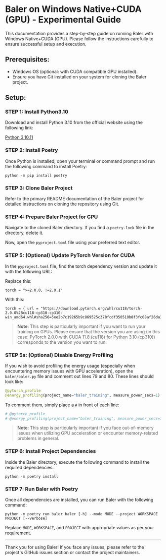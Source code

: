 # Baler on Windows Native+CUDA (GPU) - Experimental Guide

This documentation provides a step-by-step guide on running Baler with Windows Native+CUDA (GPU). Please follow the instructions carefully to ensure successful setup and execution.

## Prerequisites:

- Windows OS (optional: with CUDA compatible GPU installed).
- Ensure you have Git installed on your system for cloning the Baler project.

## Setup:

### STEP 1: Install Python3.10

Download and install Python 3.10 from the official website using the following link:

[Python 3.10.11](https://www.python.org/ftp/python/3.10.11/python-3.10.11-amd64.exe)

### STEP 2: Install Poetry

Once Python is installed, open your terminal or command prompt and run the following command to install Poetry:

```console
python -m pip install poetry
```

### STEP 3: Clone Baler Project

Refer to the primary README documentation of the Baler project for detailed instructions on cloning the repository using Git.

### STEP 4: Prepare Baler Project for GPU

Navigate to the cloned Baler directory. If you find a `poetry.lock` file in the directory, delete it.

Now, open the `pyproject.toml` file using your preferred text editor.

### STEP 5: (Optional) Update PyTorch Version for CUDA

In the `pyproject.toml` file, find the torch dependency version and update it with the following URL:

Replace this:
```
torch = ">=2.0.0, !=2.0.1"
```

With this:
```
torch = { url = "https://download.pytorch.org/whl/cu118/torch-2.0.0%2Bcu118-cp310-cp310-win_amd64.whl#sha256=5ee2b7c19265b9c869525c378fcdf350510b8f3fc08af26da1a2587a34cea8f5"}
```

> **Note**: This step is particularly important if you want to run your training on GPUs. Please ensure that the version you are using (in this case: PyTorch 2.0.0 with CUDA 11.8 (cu118) for Python 3.10 (cp310)) corresponds to the version you want to run.

### STEP 5a: (Optional) Disable Energy Profiling

If you wish to avoid profiling the energy usage (especially when encountering memory issues with GPU acceleration), open the `baler/baler.py` file and comment out lines 79 and 80. These lines should look like:

```python
@pytorch_profile
@energy_profiling(project_name="baler_training", measure_power_secs=1)
```

To comment them, simply place a `#` in front of each line:

```python
# @pytorch_profile
# @energy_profiling(project_name="baler_training", measure_power_secs=1)
```

> **Note**: This step is particularly important if you face out-of-memory issues when utilizing GPU acceleration or encounter memory-related problems in general.

### STEP 6: Install Project Dependencies

Inside the Baler directory, execute the following command to install the required dependencies:

```console
python -m poetry install
```

### STEP 7: Run Baler with Poetry

Once all dependencies are installed, you can run Baler with the following command:

```console
python -m poetry run baler baler [-h] --mode MODE --project WORKSPACE PROJECT [--verbose]
```

Replace `MODE`, `WORKSPACE`, and `PROJECT` with appropriate values as per your requirement.

---

Thank you for using Baler! If you face any issues, please refer to the project's GitHub issues section or contact the project maintainers.
